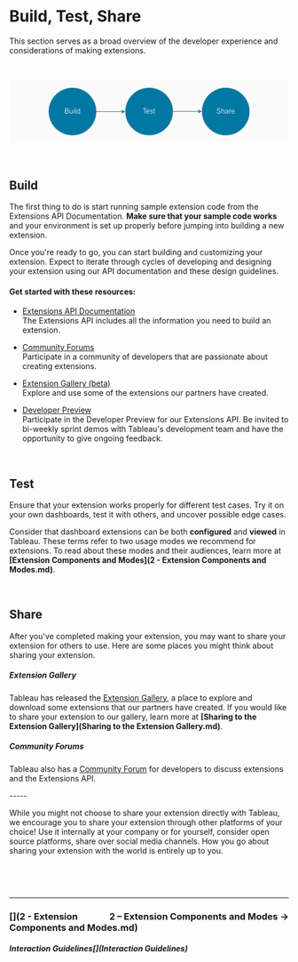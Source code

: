 # Build, Test, Share
This section serves as a broad overview of the developer experience and considerations of making extensions. 

&nbsp;

![lifecycle](./imgs/1-lifecycle.png)

&nbsp;

## Build
The first thing to do is start running sample extension code from the Extensions API Documentation. **Make sure that your sample code works** and your environment is set up properly before jumping into building a new extension. 

Once you're ready to go, you can start building and customizing your extension. Expect to iterate through cycles of developing and designing your extension using our API documentation and these design guidelines.

#### Get started with these resources:

* [Extensions API Documentation](https://tableau.github.io/extensions-api/)<br>The Extensions API includes all the information you need to build an extension.

* [Community Forums](https://community.tableau.com/community/developers/extensions-api/overview)<br>Participate in a community of developers that are passionate about creating extensions.

* [Extension Gallery (beta)](https://extensiongallery.tableau.com/)<br>Explore and use some of the extensions our partners have created.

* [Developer Preview](https://prerelease.tableau.com/extensions-api)<br>Participate in the Developer Preview for our Extensions API. Be invited to bi-weekly sprint demos with Tableau's development team and have the opportunity to give ongoing feedback.

&nbsp;

## Test
Ensure that your extension works properly for different test cases. Try it on your own dashboards, test it with others, and uncover possible edge cases. 

Consider that dashboard extensions can be both **configured** and **viewed** in Tableau. These terms refer to two usage modes we recommend for extensions. To read about these modes and their audiences, learn more at **[Extension Components and Modes](2 - Extension Components and Modes.md)**. 

 
&nbsp; 
 
## Share
After you've completed making your extension, you may want to share your extension for others to use. Here are some places you might think about sharing your extension.


##### Extension Gallery
Tableau has released the [Extension Gallery](https://extensiongallery.tableau.com/), a place to explore and download some extensions that our partners have created. If you would like to share your extension to our gallery, learn more at **[Sharing to the Extension Gallery](Sharing to the Extension Gallery.md)**. 

##### Community Forums
Tableau also has a [Community Forum](https://community.tableau.com/community/developers/extensions-api/overview) for developers to discuss extensions and the Extensions API. 

----- &nbsp;

While you might not choose to share your extension directly with Tableau, we encourage you to share your extension through other platforms of your choice! Use it internally at your company or for yourself, consider open source platforms, share over social media channels. How you go about sharing your extension with the world is entirely up to you.

&nbsp;

&nbsp;

---

### <div id="expand-box"><div id="expand-box-header">[<span style="float: right;">2 – Extension Components and Modes &#8594;</span>](2 - Extension Components and Modes.md)</div></div>

##### <div id="expand-box"><div id="expand-box-header">[<span style="float: left;">Interaction Guidelines</span>](Interaction Guidelines)</div></div>
